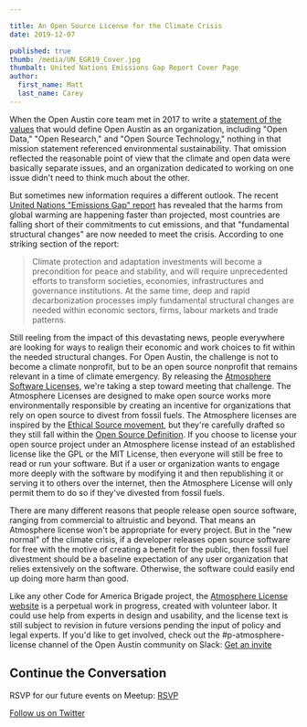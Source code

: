 ```yaml
---

title: An Open Source License for the Climate Crisis
date: 2019-12-07

published: true
thumb: /media/UN_EGR19_Cover.jpg
thumbalt: United Nations Emissions Gap Report Cover Page
author:
  first_name: Matt
  last_name: Carey
---
```


When the Open Austin core team met in 2017 to write a [statement of the values](https://www.open-austin.org/about/#our-roots) that would define Open Austin as an organization, including "Open Data," "Open Research," and "Open Source Technology," nothing in that mission statement referenced environmental sustainability. That omission reflected the reasonable point of view that the climate and open data were basically separate issues, and an organization dedicated to working on one issue didn't need to think much about the other.

But sometimes new information requires a different outlook. The recent [United Nations "Emissions Gap" report](https://www.unenvironment.org/resources/emissions-gap-report-2019) has revealed that the harms from global warming are happening faster than projected, most countries are falling short of their commitments to cut emissions, and that "fundamental structural changes" are now needed to meet the crisis. According to one striking section of the report:

> Climate protection and adaptation investments
> will become a precondition for peace and
> stability, and will require unprecedented efforts to
> transform societies, economies, infrastructures
> and governance institutions. At the same time,
> deep and rapid decarbonization processes imply
> fundamental structural changes are needed within
> economic sectors, firms, labour markets and trade
> patterns.

Still reeling from the impact of this devastating news, people everywhere are looking for ways to realign their economic and work choices to fit within the needed structural changes. For Open Austin, the challenge is not to become a climate nonprofit, but to be an open source nonprofit that remains relevant in a time of climate emergency. By releasing the [Atmosphere Software Licenses](https://www.open-austin.org/atmosphere-license/), we're taking a step toward meeting that challenge. The Atmosphere Licenses are designed to make open source works more environmentally responsible by creating an incentive for organizations that rely on open source to divest from fossil fuels. The Atmosphere licenses are inspired by the [Ethical Source movement](https://ethicalsource.dev/), but they're carefully drafted so they still fall within the [Open Source Definition](https://opensource.org/osd). If you choose to license your open source project under an Atmosphere license instead of an established license like the GPL or the MIT License, then everyone will still be free to read or run your software. But if a user or organization wants to engage more deeply with the software by modifying it and then republishing it or serving it to others over the internet, then the Atmosphere License will only permit them to do so if they've divested from fossil fuels.

There are many different reasons that people release open source software, ranging from commercial to altruistic and beyond. That means an Atmosphere license won't be appropriate for every project. But in the "new normal" of the climate crisis, if a developer releases open source software for free with the motive of creating a benefit for the public, then fossil fuel divestment should be a baseline expectation of any user organization that relies extensively on the software. Otherwise, the software could easily end up doing more harm than good.

Like any other Code for America Brigade project, the [Atmosphere License website](https://www.open-austin.org/atmosphere-license/) is a perpetual work in progress, created with volunteer labor. It could use help from experts in design and usability, and the license text is still subject to revision in future versions pending the input of policy and legal experts. If you'd like to get involved, check out the #p-atmosphere-license channel of the Open Austin community on Slack: [Get an invite](http://slack.open-austin.org/)

## Continue the Conversation

RSVP for our future events on Meetup: [RSVP](http://www.meetup.com/Open-Austin/)

[Follow us on Twitter](https://twitter.com/openaustin?lang=en)
